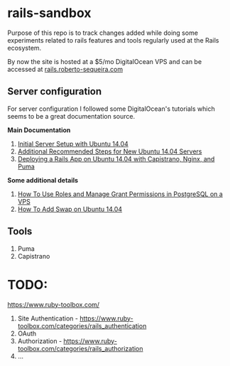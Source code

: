 # rails-sandbox

Purpose of this repo is to track changes added while doing some experiments related to rails features and tools regularly used at the Rails ecosystem.

By now the site is hosted at a $5/mo DigitalOcean VPS and can be accessed at [rails.roberto-sequeira.com](http://rails.roberto-sequeira.com)

## Server configuration

For server configuration I followed some DigitalOcean's tutorials which seems to be a great documentation source.

**Main Documentation**

  1. [Initial Server Setup with Ubuntu 14.04](https://www.digitalocean.com/community/tutorials/initial-server-setup-with-ubuntu-14-04)
  2. [Additional Recommended Steps for New Ubuntu 14.04 Servers](https://www.digitalocean.com/community/tutorials/additional-recommended-steps-for-new-ubuntu-14-04-servers)
  3. [Deploying a Rails App on Ubuntu 14.04 with Capistrano, Nginx, and Puma](https://www.digitalocean.com/community/tutorials/deploying-a-rails-app-on-ubuntu-14-04-with-capistrano-nginx-and-puma)

**Some additional details**

  1. [How To Use Roles and Manage Grant Permissions in PostgreSQL on a VPS](https://www.digitalocean.com/community/tutorials/how-to-use-roles-and-manage-grant-permissions-in-postgresql-on-a-vps--2)
  2. [How To Add Swap on Ubuntu 14.04](https://www.digitalocean.com/community/tutorials/how-to-add-swap-on-ubuntu-14-04)

## Tools

1. Puma
2. Capistrano

# TODO:

https://www.ruby-toolbox.com/

1. Site Authentication - https://www.ruby-toolbox.com/categories/rails_authentication
2. OAuth
3. Authorization - https://www.ruby-toolbox.com/categories/rails_authorization
4. ...


